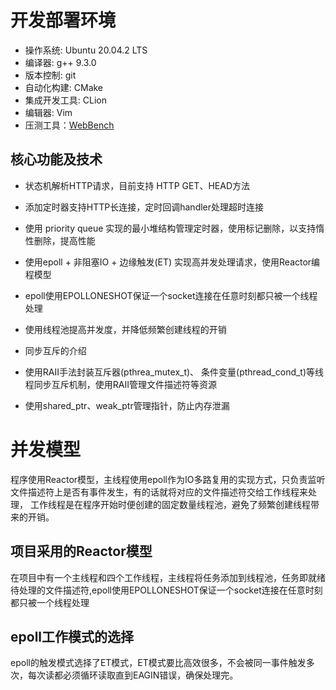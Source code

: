 # 开发部署环境

+ 操作系统: Ubuntu 20.04.2 LTS
+ 编译器: g++ 9.3.0
+ 版本控制: git
+ 自动化构建: CMake
+ 集成开发工具: CLion
+ 编辑器: Vim
+ 压测工具：[WebBench](https://github.com/EZLippi/WebBench)

## 核心功能及技术

+ 状态机解析HTTP请求，目前支持 HTTP GET、HEAD方法

+ 添加定时器支持HTTP长连接，定时回调handler处理超时连接

+ 使用 priority queue 实现的最小堆结构管理定时器，使用标记删除，以支持惰性删除，提高性能

+ 使用epoll + 非阻塞IO + 边缘触发(ET) 实现高并发处理请求，使用Reactor编程模型

+ epoll使用EPOLLONESHOT保证一个socket连接在任意时刻都只被一个线程处理

+ 使用线程池提高并发度，并降低频繁创建线程的开销
+ 同步互斥的介绍

+ 使用RAII手法封装互斥器(pthrea_mutex_t)、 条件变量(pthread_cond_t)等线程同步互斥机制，使用RAII管理文件描述符等资源

+ 使用shared_ptr、weak_ptr管理指针，防止内存泄漏

# 并发模型

程序使用Reactor模型，主线程使用epoll作为IO多路复用的实现方式，只负责监听文件描述符上是否有事件发生，有的话就将对应的文件描述符交给工作线程来处理，
工作线程是在程序开始时便创建的固定数量线程池，避免了频繁创建线程带来的开销。

## 项目采用的Reactor模型

在项目中有一个主线程和四个工作线程，主线程将任务添加到线程池，任务即就绪待处理的文件描述符,epoll使用EPOLLONESHOT保证一个socket连接在任意时刻都只被一个线程处理

## epoll工作模式的选择

epoll的触发模式选择了ET模式，ET模式要比高效很多，不会被同一事件触发多次，每次读都必须循环读取直到EAGIN错误，确保处理完。

